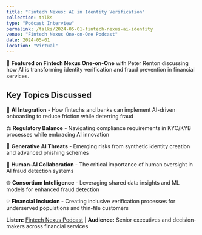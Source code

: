 ```yaml
---
title: "Fintech Nexus: AI in Identity Verification"
collection: talks
type: "Podcast Interview"
permalink: /talks/2024-05-01-fintech-nexus-ai-identity
venue: "Fintech Nexus One-on-One Podcast"
date: 2024-05-01
location: "Virtual"
---
```


🎯 **Featured on Fintech Nexus One-on-One** with Peter Renton discussing how AI is transforming identity verification and fraud prevention in financial services.

## Key Topics Discussed

🔧 **AI Integration** - How fintechs and banks can implement AI-driven onboarding to reduce friction while deterring fraud

⚖️ **Regulatory Balance** - Navigating compliance requirements in KYC/KYB processes while embracing AI innovation

🚨 **Generative AI Threats** - Emerging risks from synthetic identity creation and advanced phishing schemes

🤖 **Human-AI Collaboration** - The critical importance of human oversight in AI fraud detection systems

🌐 **Consortium Intelligence** - Leveraging shared data insights and ML models for enhanced fraud detection

💡 **Financial Inclusion** - Creating inclusive verification processes for underserved populations and thin-file customers

**Listen:** [Fintech Nexus Podcast](https://www.fintechnexus.com/fintech-one-on-one/) | **Audience:** Senior executives and decision-makers across financial services